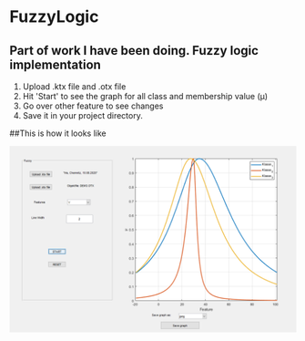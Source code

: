 # FuzzyLogic

## Part of work I have been doing. Fuzzy logic implementation
1. Upload .ktx file and .otx file
2. Hit 'Start' to see the graph for all class and membership value (µ)
3. Go over other feature to see changes
4. Save it in your project directory.

##This is how it looks like

<img src ="main.PNG" width ="700"/>
